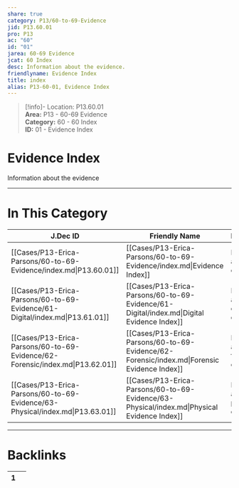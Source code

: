 ```yaml
---  
share: true  
category: P13/60-to-69-Evidence  
jid: P13.60.01  
pro: P13  
ac: "60"  
id: "01"  
jarea: 60-69 Evidence  
jcat: 60 Index  
desc: Information about the evidence.  
friendlyname: Evidence Index  
title: index  
alias: P13-60-01, Evidence Index  
---  
```

  
>[!info]- Location: P13.60.01  
>**Area:** P13 - 60-69 Evidence  
>**Category:** 60 - 60 Index  
>**ID:** 01 - Evidence Index  
  
# Evidence Index  
  
Information about the evidence  
  
  
  
---  
# In This Category  
  
| J.Dec ID                                                                      | Friendly Name                                                                               | Description                              |  
| ----------------------------------------------------------------------------- | ------------------------------------------------------------------------------------------- | ---------------------------------------- |  
| [[Cases/P13-Erica-Parsons/60-to-69-Evidence/index.md\|P13.60.01]]             | [[Cases/P13-Erica-Parsons/60-to-69-Evidence/index.md\|Evidence Index]]                      | Information about the evidence.          |  
| [[Cases/P13-Erica-Parsons/60-to-69-Evidence/61-Digital/index.md\|P13.61.01]]  | [[Cases/P13-Erica-Parsons/60-to-69-Evidence/61-Digital/index.md\|Digital Evidence Index]]   | Information about the digital evidence.  |  
| [[Cases/P13-Erica-Parsons/60-to-69-Evidence/62-Forensic/index.md\|P13.62.01]] | [[Cases/P13-Erica-Parsons/60-to-69-Evidence/62-Forensic/index.md\|Forensic Evidence Index]] | Information about the forensic evidence. |  
| [[Cases/P13-Erica-Parsons/60-to-69-Evidence/63-Physical/index.md\|P13.63.01]] | [[Cases/P13-Erica-Parsons/60-to-69-Evidence/63-Physical/index.md\|Physical Evidence Index]] | Information about the physical evidence  |  
  
  
---  
# Backlinks  
<div><table class="dataview table-view-table"><thead class="table-view-thead"><tr class="table-view-tr-header"><th class="table-view-th"><span></span><span class="dataview small-text">1</span></th><th class="table-view-th"><span></span></th></tr></thead><tbody class="table-view-tbody"></tbody></table></div>